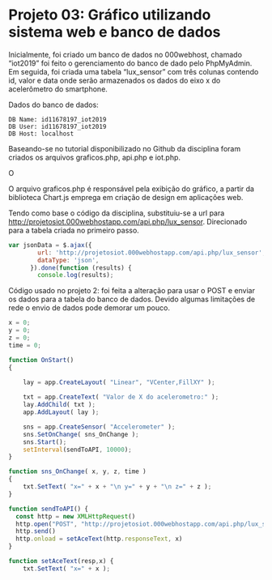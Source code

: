 # Projeto 03: Gráfico utilizando sistema web e banco de dados

Inicialmente, foi criado um banco de dados no 000webhost, chamado “iot2019” foi feito o gerenciamento do banco de dado pelo PhpMyAdmin. Em seguida, foi criada uma tabela “lux_sensor” com três colunas contendo id, valor e data onde serão armazenados os dados do eixo x do acelerômetro do smartphone. 

Dados do banco de dados:
~~~ 
DB Name: id11678197_iot2019
DB User: id11678197_iot2019
DB Host: localhost 	
~~~

Baseando-se no tutorial disponibilizado no Github da disciplina foram criados os arquivos graficos.php, api.php e iot.php.

O 

O arquivo graficos.php é responsável pela exibição do gráfico, a partir da biblioteca Chart.js emprega em criação de design em aplicações web. 

Tendo como base o código da disciplina, substituiu-se a url para http://projetosiot.000webhostapp.com/api.php/lux_sensor. Direcionado para a tabela criada no primeiro passo.

~~~javascript
var jsonData = $.ajax({
        url: 'http://projetosiot.000webhostapp.com/api.php/lux_sensor',
        dataType: 'json',
      }).done(function (results) {
        console.log(results);
~~~

Código usado no projeto 2: foi feita a alteração para usar o POST e enviar os dados para a tabela do banco de dados. Devido algumas limitações de rede o envio de dados pode demorar um pouco.

~~~javascript
x = 0;
y = 0;
z = 0;
time = 0;

function OnStart()
{
    
    lay = app.CreateLayout( "Linear", "VCenter,FillXY" );    

    txt = app.CreateText( "Valor de X do acelerometro:" );
    lay.AddChild( txt );
    app.AddLayout( lay );

    sns = app.CreateSensor( "Accelerometer" );
    sns.SetOnChange( sns_OnChange );
    sns.Start();
    setInterval(sendToAPI, 10000);
}

function sns_OnChange( x, y, z, time )
{
    txt.SetText( "x=" + x + "\n y=" + y + "\n z=" + z );
}

function sendToAPI() {
  const http = new XMLHttpRequest()
  http.open("POST", "http://projetosiot.000webhostapp.com/api.php/lux_sensor")
  http.send()
  http.onload = setAceText(http.responseText, x)
}

function setAceText(resp,x) {
    txt.SetText( "x=" + x );
~~~

